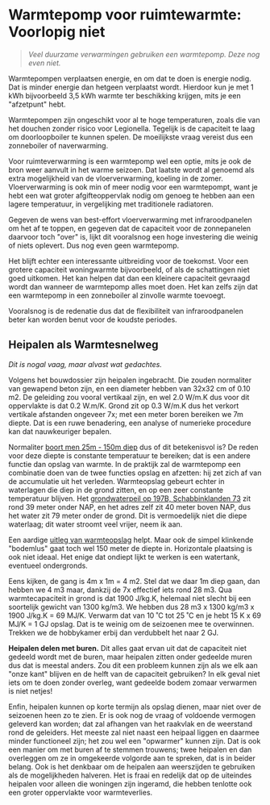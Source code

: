 # Warmtepomp voor ruimtewarmte: Voorlopig niet

> *Veel duurzame verwarmingen gebruiken een warmtepomp.  Deze nog even niet.*

Warmtepompen verplaatsen energie, en om dat te doen is energie nodig.
Dat is minder energie dan hetgeen verplaatst wordt.  Hierdoor kun je
met 1 kWh bijvoorbeeld 3,5 kWh warmte ter beschikking krijgen, mits
je een "afzetpunt" hebt.

Warmtepompen zijn ongeschikt voor al te hoge temperaturen, zoals die
van het douchen zonder risico voor Legionella.  Tegelijk is de
capaciteit te laag om doorloopboiler te kunnen spelen.  De moeilijkste
vraag vereist dus een zonneboiler of naverwarming.

Voor ruimteverwarming is een warmtepomp wel een optie, mits je ook de
bron weer aanvult in het warme seizoen.  Dat laatste wordt al genoemd
als extra mogelijkheid van de vloerverwarming, koeling in de zomer.
Vloerverwarming is ook min of meer nodig voor een warmtepompt, want je
hebt een wat groter afgifteoppervlak nodig om genoeg te hebben aan een
lagere temperatuur, in vergelijking met traditionele radiatoren.

Gegeven de wens van best-effort vloerverwarming met infraroodpanelen
om het af te toppen, en gegeven dat de capaciteit voor de zonnepanelen
daarvoor toch "over" is, lijkt dit vooralsnog een hoge investering die
weinig of niets oplevert.  Dus nog even geen warmtepomp.

Het blijft echter een interessante uitbreiding voor de toekomst.  Voor
een grotere capaciteit woningwarmte bijvoorbeeld, of als de schattingen
niet goed uitkomen.  Het kan helpen dat dan een kleinere capaciteit
gevraagd wordt dan wanneer de warmtepomp alles moet doen.  Het kan zelfs
zijn dat een warmtepomp in een zonneboiler al zinvolle warmte toevoegt.

Vooralsnog is de redenatie dus dat de flexibiliteit van infraroodpanelen
beter kan worden benut voor de koudste periodes.


## Heipalen als Warmtesnelweg

*Dit is nogal vaag, maar alvast wat gedachtes.*

Volgens het bouwdossier zijn heipalen ingebracht.  Die zouden normaliter
van gewapend beton zijn, en een diameter hebben van 32x32 cm of 0.10 m2.
De geleiding zou vooral vertikaal zijn, en wel 2.0 W/m.K dus voor dit
oppervlakte is dat 0.2 W.m/K.  Grond zit op 0.3 W/m.K dus het verkort
vertikale afstanden ongeveer 7x; met een meter boren bereiken we 7m
diepte.  Dat is een ruwe benadering, een analyse of numerieke procedure
kan dat nauwkeuriger bepalen.

Normaliter [boort men 25m - 150m diep](https://www.verwarminginfo.nl/warmtepomp/grond-water-warmtepomp)
dus of dit betekenisvol is?  De reden voor deze diepte is constante
temperatuur te bereiken; dat is een andere functie dan opslag van
warmte.  In de praktijk zal de warmtepomp een combinatie doen van de
twee functies opslag en afzetten: hij zet zich af van de accumulatie
uit het verleden.  Warmteopslag gebeurt echter in waterlagen die diep
in de grond zitten, en op een zeer constante temperatuur blijven.
Het [grondwaterpeil op 197B, Schabbinklanden 73](https://grondwater.webscada.nl/twentswaternet/)
zit rond 39 meter onder NAP, en het adres zelf zit 40 meter boven NAP,
dus het water zit 79 meter onder de grond.  Dit is vermoedelijk niet
die diepe waterlaag; dit water stroomt veel vrijer, neem ik aan.

Een aardige [uitleg van warmteopslag](https://expertisecentrumwarmte.nl/themas/technische+oplossingen/techniekfactsheets+energiebronnen/factsheet+warmteopslag/default.aspx)
helpt.  Maar ook de simpel klinkende "bodemlus" gaat toch wel 150 meter
de diepte in.  Horizontale plaatsing is ook niet ideaal.  Het enige dat
ondiept lijkt te werken is een watertank, eventueel ondergronds.

Eens kijken, de gang is 4m x 1m = 4 m2.  Stel dat we daar 1m diep gaan,
dan hebben we 4 m3 maar, dankzij de 7x effectief iets rond 28 m3.  Qua
warmtecapaciteit in grond is dat 1900 J/kg.K, helemaal niet slecht bij
een soortelijk gewicht van 1300 kg/m3.  We hebben dus
28 m3 x 1300 kg/m3 x 1900 J/kg.K = 69 MJ/K.  Verwarm dat van 10 ˚C tot 25 ˚C
en je hebt 15 K x 69 MJ/K = 1 GJ opslag.  Dat is te weinig om de
seizoenen mee te overwinnen.  Trekken we de hobbykamer erbij dan verdubbelt
het naar 2 GJ.

**Heipalen delen met buren.**
Dit alles gaat ervan uit dat de capaciteit niet gedeeld wordt met de buren,
maar heipalen zitten onder gedeelde muren dus dat is meestal anders.
Zou dit een probleem kunnen zijn als we elk aan "onze kant" blijven en de
helft van de capaciteit gebruiken?  In elk geval niet iets om te doen zonder
overleg, want gedeelde bodem zomaar verwarmen is niet netjes!

Enfin, heipalen kunnen op korte termijn als opslag dienen, maar niet over
de seizoenen heen zo te zien.  Er is ook nog de vraag of voldoende vermogen
geleverd kan worden; dat zal afhangen van het raakvlak en de weerstand rond
de geleiders.  Het meeste zal niet naast een heipaal liggen en daarmee minder
functioneel zijn; het zou wel een "opwarmer" kunnen zijn.  Dat is ook een
manier om met buren af te stemmen trouwens; twee heipalen en dan overleggen
om ze in omgekeerde volgorde aan te spreken, dat is in beider belang.  Ook
is het denkbaar om de heipalen aan weerszijden te gebruiken als de
mogelijkheden halveren.  Het is fraai en redelijk dat op de uiteindes heipalen
voor alleen die woningen zijn ingeramd, die hebben tenlotte ook een groter
oppervlakte voor warmteverlies.

